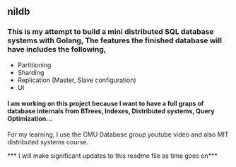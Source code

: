## nildb
### This is my attempt to build a mini distributed SQL database systems with Golang, The features the finished database will have includes the following,

- Partitioning
- Sharding
- Replication (Master, Slave configuration)
- UI

#### I am working on this project because I want to have a full graps of database internals from BTrees, Indexes, Distributed systems, Query Optimization...

For my learning, I use the CMU Database group youtube video and also MIT distributed systems course.

*** I will make significant updates to this readme file as time goes on***
